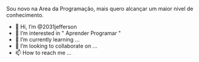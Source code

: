 Sou novo na Area da Programação, mais quero alcançar um maior nivel de conhecimento. 

- 👋 Hi, I’m @2031jefferson
- 👀 I’m interested in  " Aprender Programar " 
- 🌱 I’m currently learning ...
- 💞️ I’m looking to collaborate on ...
- 📫 How to reach me ...

<!---
2031jefferson/2031jefferson is a ✨ special ✨ repository because its `README.md` (this file) appears on your GitHub profile.
You can click the Preview link to take a look at your changes.
--->
